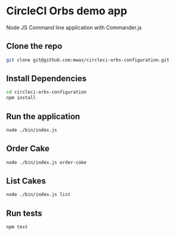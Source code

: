 # CircleCI Orbs demo app

Node JS Command line application with Commander.js

## Clone the repo
```bash
git clone git@github.com:mwaz/circleci-orbs-configuration.git
```
## Install Dependencies
```bash
cd circleci-orbs-configuration
npm install
```

## Run the application
```bash
node ./bin/index.js
```

## Order Cake
```bash
node ./bin/index.js order-cake
```

## List Cakes
```bash
node ./bin/index.js list
```

## Run tests
```bash
npm test
```
